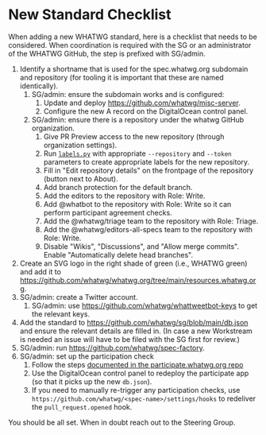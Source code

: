 # New Standard Checklist

When adding a new WHATWG standard, here is a checklist that needs to be considered. When coordination is required with the SG or an administrator of the WHATWG GitHub, the step is prefixed with SG/admin.

1. Identify a shortname that is used for the spec.whatwg.org subdomain and repository (for tooling it is important that these are named identically).
   1. SG/admin: ensure the subdomain works and is configured:
      1. Update and deploy https://github.com/whatwg/misc-server.
      1. Configure the new A record on the DigitalOcean control panel. 
   1. SG/admin: ensure there is a repository under the whatwg GitHub organization.
      1. Give PR Preview access to the new repository (through organization settings).
      1. Run [`labels.py`](./labels.py) with appropriate `--repository` and `--token` parameters to create appropriate labels for the new repository.
      1. Fill in "Edit repository details" on the frontpage of the repository (button next to About).
      1. Add branch protection for the default branch.
      1. Add the editors to the repository with Role: Write.
      1. Add @whatbot to the repository with Role: Write so it can perform participant agreement checks.
      1. Add the @whatwg/triage team to the repository with Role: Triage.
      1. Add the @whatwg/editors-all-specs team to the repository with Role: Write.
      1. Disable "Wikis", "Discussions", and "Allow merge commits". Enable "Automatically delete head branches".
1. Create an SVG logo in the right shade of green (i.e., WHATWG green) and add it to https://github.com/whatwg/whatwg.org/tree/main/resources.whatwg.org.
1. SG/admin: create a Twitter account.
   1. SG/admin: use https://github.com/whatwg/whattweetbot-keys to get the relevant keys.
1. Add the standard to https://github.com/whatwg/sg/blob/main/db.json and ensure the relevant details are filled in. (In case a new Workstream is needed an issue will have to be filed with the SG first for review.)
1. SG/admin: run https://github.com/whatwg/spec-factory.
1. SG/admin: set up the participation check
   1. Follow the steps [documented in the participate.whatwg.org repo](https://github.com/whatwg/participate.whatwg.org/blob/main/README.md#setting-up-the-github-webhook)
   1. Use the DigitalOcean control panel to redeploy the participate app (so that it picks up the new `db.json`).
   1. If you need to manually re-trigger any participation checks, use `https://github.com/whatwg/<spec-name>/settings/hooks` to redeliver the `pull_request.opened` hook.

You should be all set. When in doubt reach out to the Steering Group.
